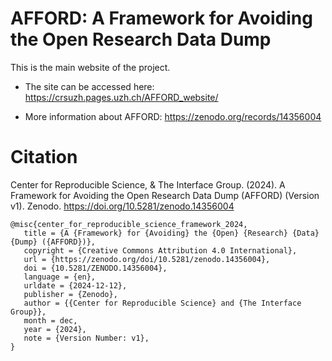 # AFFORD: A Framework for Avoiding the Open Research Data Dump


This is the main website of the project. 

- The site can be accessed here: https://crsuzh.pages.uzh.ch/AFFORD_website/

- More information about AFFORD: https://zenodo.org/records/14356004


# Citation 
Center for Reproducible Science, & The Interface Group. (2024). A Framework for Avoiding the Open Research Data Dump (AFFORD) (Version v1). Zenodo. https://doi.org/10.5281/zenodo.14356004
 ```
@misc{center_for_reproducible_science_framework_2024,
	title = {A {Framework} for {Avoiding} the {Open} {Research} {Data} {Dump} ({AFFORD})},
	copyright = {Creative Commons Attribution 4.0 International},
	url = {https://zenodo.org/doi/10.5281/zenodo.14356004},
	doi = {10.5281/ZENODO.14356004},
	language = {en},
	urldate = {2024-12-12},
	publisher = {Zenodo},
	author = {{Center for Reproducible Science} and {The Interface Group}},
	month = dec,
	year = {2024},
	note = {Version Number: v1},
}
```


